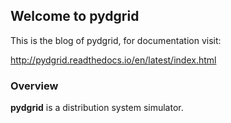 ## Welcome to pydgrid 

This is the blog of pydgrid, for documentation visit:

<http://pydgrid.readthedocs.io/en/latest/index.html>


### Overview

**pydgrid** is a distribution system simulator.

